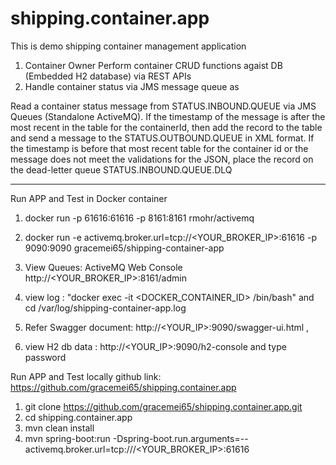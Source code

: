 # shipping.container.app
This is demo shipping container management application 
1. Container Owner Perform container CRUD functions agaist DB (Embedded H2 database) via REST APIs
2. Handle container status via JMS message queue as

Read a container status message from STATUS.INBOUND.QUEUE via JMS Queues (Standalone ActiveMQ).
If the timestamp of the message is after the most recent in the table for the containerId, then add the record to the table and 
send a message to the STATUS.OUTBOUND.QUEUE in XML format.
If the timestamp is before that most recent table for the container id or the message does not meet the validations for the JSON, 
place the record on the dead-letter queue STATUS.INBOUND.QUEUE.DLQ

*********************************************************************************************************************************************

Run APP and Test in Docker container
1. docker run -p 61616:61616 -p 8161:8161 rmohr/activemq
2. docker run -e activemq.broker.url=tcp://<YOUR_BROKER_IP>:61616 -p 9090:9090 gracemei65/shipping-container-app  

3. View Queues: ActiveMQ Web Console http://<YOUR_BROKER_IP>:8161/admin

4. view log : "docker exec -it <DOCKER_CONTAINER_ID> /bin/bash" and cd /var/log/shipping-container-app.log

5. Refer Swagger document: http://<YOUR_IP>:9090/swagger-ui.html , 
        
6. view H2 db data : http://<YOUR_IP>:9090/h2-console and type password

Run APP and Test locally
github link: https://github.com/gracemei65/shipping.container.app

1. git clone https://github.com/gracemei65/shipping.container.app.git
2. cd shipping.container.app 
3. mvn clean install 
4. mvn spring-boot:run -Dspring-boot.run.arguments=--activemq.broker.url=tcp:///<YOUR_BROKER_IP>:61616



